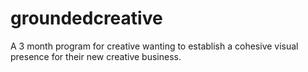 # groundedcreative
A 3 month program for creative  wanting to establish a cohesive visual presence for their new creative business. 
